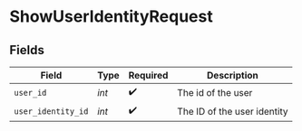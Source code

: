 # ShowUserIdentityRequest


## Fields

| Field                       | Type                        | Required                    | Description                 |
| --------------------------- | --------------------------- | --------------------------- | --------------------------- |
| `user_id`                   | *int*                       | :heavy_check_mark:          | The id of the user          |
| `user_identity_id`          | *int*                       | :heavy_check_mark:          | The ID of the user identity |